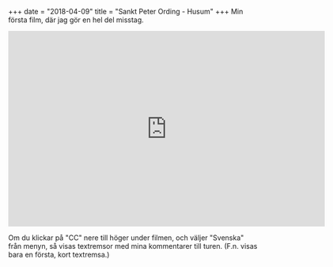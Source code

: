 +++
date = "2018-04-09"
title = "Sankt Peter Ording - Husum"
+++
Min första film, där jag gör en hel del misstag.
<!--more-->
<iframe src="https://player.vimeo.com/video/329399004" width="640" height="395" frameborder="0" allow="autoplay; fullscreen" allowfullscreen></iframe>

Om du klickar på "CC" nere till höger under filmen, och väljer "Svenska" från menyn, så visas textremsor med mina kommentarer till turen. (F.n. visas bara en första, kort textremsa.)
